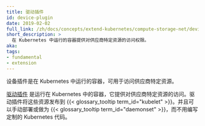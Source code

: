 ```yaml
---
title: 驱动插件
id: device-plugin
date: 2019-02-02
full_link: /zh/docs/concepts/extend-kubernetes/compute-storage-net/device-plugins/
short_description: >
  在 Kubernetes 中运行的容器提供对供应商特定资源的访问权限。
aka:
tags:
- fundamental
- extension
---
```


<!-- ---
title: Device Plugin
id: device-plugin
date: 2019-02-02
full_link: /zh/docs/concepts/extend-kubernetes/compute-storage-net/device-plugins/
short_description: >
  Containers running in Kubernetes that provide access to a vendor specific resource.
aka:
tags:
- fundamental
- extension
--- -->
 <!-- Device Plugins are containers running in Kubernetes that provide access to a vendor specific resource. -->
设备插件是在 Kubernetes 中运行的容器，可用于访问供应商特定资源。

<!--more-->

<!-- [Device Plugins](/docs/concepts/extend-kubernetes/compute-storage-net/device-plugins/) are containers running in Kubernetes that provide access to a vendor-specific resource. Device Plugins advertise these resources to {{< glossary_tooltip term_id="kubelet" >}}. They can be deployed manually or as a {{< glossary_tooltip term_id="daemonset" >}}, rather than writing custom Kubernetes code. -->
[驱动插件](/docs/concepts/extend-kubernetes/compute-storage-net/device-plugins/) 是运行在 Kubernetes 中的容器，它提供对供应商特定资源的访问。驱动插件将这些资源发布到 {{< glossary_tooltip term_id="kubelet" >}}。并且可以手动部署或做为 {{< glossary_tooltip term_id="daemonset" >}}，而不用编写定制的 Kubernetes 代码。
